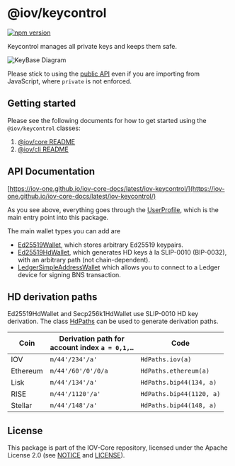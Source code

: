 # @iov/keycontrol

[![npm version](https://img.shields.io/npm/v/@iov/keycontrol.svg)](https://www.npmjs.com/package/@iov/keycontrol)

Keycontrol manages all private keys and keeps them safe.

![KeyBase Diagram](https://raw.githubusercontent.com/iov-one/iov-core/master/docs/KeyBaseDiagram.png)

Please stick to using the
[public API](https://iov-one.github.io/iov-core-docs/latest/iov-keycontrol/classes/userprofile.html)
even if you are importing from JavaScript, where `private` is not enforced.

## Getting started

Please see the following documents for how to get started using the
`@iov/keycontrol` classes:

1. [@iov/core README](https://github.com/iov-one/iov-core/tree/master/packages/iov-multichain/README.md)
2. [@iov/cli README](https://github.com/iov-one/iov-core/tree/master/packages/iov-cli/README.md)

## API Documentation

[https://iov-one.github.io/iov-core-docs/latest/iov-keycontrol/](https://iov-one.github.io/iov-core-docs/latest/iov-keycontrol/)

As you see above, everything goes through the
[UserProfile](https://iov-one.github.io/iov-core-docs/latest/iov-keycontrol/classes/userprofile.html),
which is the main entry point into this package.

The main wallet types you can add are

- [Ed25519Wallet](https://iov-one.github.io/iov-core-docs/latest/iov-keycontrol/classes/ed25519wallet.html),
  which stores arbitrary Ed25519 keypairs.
- [Ed25519HdWallet](https://iov-one.github.io/iov-core-docs/latest/iov-keycontrol/classes/ed25519hdwallet.html),
  which generates HD keys à la SLIP-0010 (BIP-0032), with an arbitrary path (not
  chain-dependent).
- [LedgerSimpleAddressWallet](https://iov-one.github.io/iov-core-docs/latest/iov-ledger-bns/classes/ledgersimpleaddresswallet.html)
  which allows you to connect to a Ledger device for signing BNS transaction.

## HD derivation paths

Ed25519HdWallet and Secp256k1HdWallet use SLIP-0010 HD key derivation. The class
[HdPaths](https://iov-one.github.io/iov-core-docs/latest/iov-keycontrol/classes/hdpaths.html)
can be used to generate derivation paths.

| Coin     | Derivation path for<br>account index `a = 0,1,…` | Code                     |
| -------- | ------------------------------------------------ | ------------------------ |
| IOV      | `m/44'/234'/a'`                                  | `HdPaths.iov(a)`         |
| Ethereum | `m/44'/60'/0'/0/a`                               | `HdPaths.ethereum(a)`    |
| Lisk     | `m/44'/134'/a'`                                  | `HdPaths.bip44(134, a)`  |
| RISE     | `m/44'/1120'/a'`                                 | `HdPaths.bip44(1120, a)` |
| Stellar  | `m/44'/148'/a'`                                  | `HdPaths.bip44(148, a)`  |

## License

This package is part of the IOV-Core repository, licensed under the Apache
License 2.0 (see
[NOTICE](https://github.com/iov-one/iov-core/blob/master/NOTICE) and
[LICENSE](https://github.com/iov-one/iov-core/blob/master/LICENSE)).
